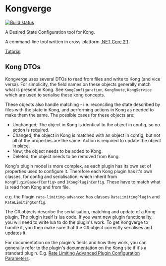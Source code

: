 # Kongverge

[![Build status](https://ci.je-labs.com/app/rest/builds/buildType:ExternalApiServices_KongvergeCi/statusIcon)](https://ci.je-labs.com/viewType.html?buildTypeId=ExternalApiServices_KongvergeCi&branch_ExternalApiServices=%3Cdefault%3E&tab=buildTypeStatusDiv)


A Desired State Configuration tool for Kong.

A command-line tool written in cross-platform [.NET Core 2.1](http://dot.net).

[Tutorial](Tutorial.md)

## Kong DTOs

Kongverge uses several DTOs to read from files and write to Kong (and vice versa). For simplicity, the field names on these objects generally match what is present in Kong. See `KongConfiguration`, `KongRoute`, `KongService` which are used to serialise these kong concepts.

These objects also handle matching - i.e. reconciling the state described by files with the state in Kong, and performing actions in Kong as needed to make them the same. The possible cases for these objects are:

* Unchanged; The object in Kong is identical to the object in config, so no action is required.
* Changed; the object in Kong is matched with an object in config, but not all of the properties are the same. Action is required to update the object in place.
* New; the object needs to be added to Kong.
* Deleted; the object needs to be removed from Kong.

Kong's plugin model is more complex, as each plugin has its own set of properties used to configure it.  Therefore each Kong plugin has it's own classes,
for config and serialisation, which inherit from `KongPluginBase<TConfig>` and `IKongPluginConfig`. These have to match what is read from Kong and from file.

e.g. the Plugin `rate-limiting-advanced` has classes `RateLimitingPlugin` and `RateLimitingConfig`.

The C# objects describe the serialisation, matching and update of a Kong plugin. The plugin itself is lua code. If you want new plugin functionality, you will need to write lua to do the plugin's work. To get Kongverge to handle it, you then make sure that the C# object correctly serialises and updates it.

For documentation on the plugin's fields and how they work, you can generally refer to the plugin's documentation on the Kong site if it's a standard plugin. E.g. [Rate Limiting Advanced Plugin Configuration Parameters](https://docs.konghq.com/enterprise/0.31-x/plugins/rate-limiting/#configuration-parameters).
